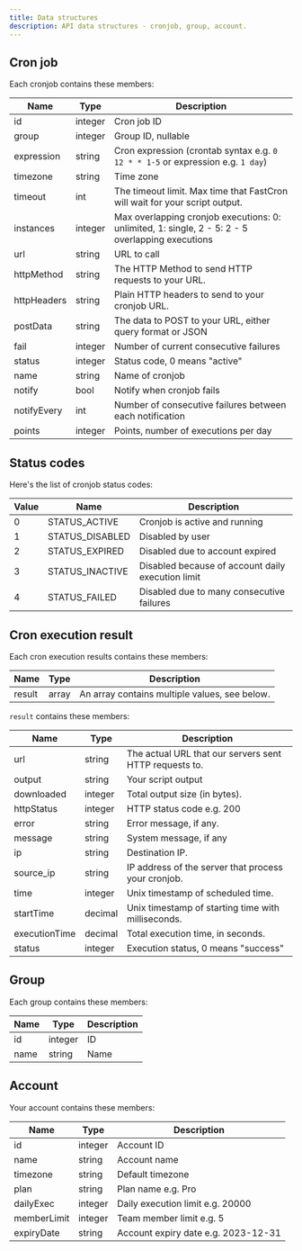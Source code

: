 ```yaml
---
title: Data structures
description: API data structures - cronjob, group, account.
---
```


## Cron job

Each cronjob contains these members:

| Name        | Type    | Description                                                                                      |
| ----------- | ------- | ------------------------------------------------------------------------------------------------ |
| id          | integer | Cron job ID                                                                                      |
| group       | integer | Group ID, nullable                                                                               |
| expression  | string  | Cron expression (crontab syntax e.g. `0 12 * * 1-5` or expression e.g. `1 day`)                  |
| timezone    | string  | Time zone                                                                                        |
| timeout     | int     | The timeout limit. Max time that FastCron will wait for your script output.                      |
| instances   | integer | Max overlapping cronjob executions: 0: unlimited, 1: single, 2 - 5: 2 - 5 overlapping executions |
| url         | string  | URL to call                                                                                      |
| httpMethod  | string  | The HTTP Method to send HTTP requests to your URL.                                               |
| httpHeaders | string  | Plain HTTP headers to send to your cronjob URL.                                                  |
| postData    | string  | The data to POST to your URL, either query format or JSON                                        |
| fail        | integer | Number of current consecutive failures                                                           |
| status      | integer | Status code, 0 means "active"                                                                    |
| name        | string  | Name of cronjob                                                                                  |
| notify      | bool    | Notify when cronjob fails                                                                        |
| notifyEvery | int     | Number of consecutive failures between each notification                                         |
| points      | integer | Points, number of executions per day                                                             |

## Status codes

Here's the list of cronjob status codes:

| Value | Name            | Description                                       |
| ----- | --------------- | ------------------------------------------------- |
| 0     | STATUS_ACTIVE   | Cronjob is active and running                     |
| 1     | STATUS_DISABLED | Disabled by user                                  |
| 2     | STATUS_EXPIRED  | Disabled due to account expired                   |
| 3     | STATUS_INACTIVE | Disabled because of account daily execution limit |
| 4     | STATUS_FAILED   | Disabled due to many consecutive failures         |

## Cron execution result

Each cron execution results contains these members:

| Name   | Type  | Description                                   |
| ------ | ----- | --------------------------------------------- |
| result | array | An array contains multiple values, see below. |

`result` contains these members:

| Name          | Type    | Description                                            |
| ------------- | ------- | ------------------------------------------------------ |
| url           | string  | The actual URL that our servers sent HTTP requests to. |
| output        | string  | Your script output                                     |
| downloaded    | integer | Total output size (in bytes).                          |
| httpStatus    | integer | HTTP status code e.g. 200                              |
| error         | string  | Error message, if any.                                 |
| message       | string  | System message, if any                                 |
| ip            | string  | Destination IP.                                        |
| source_ip     | string  | IP address of the server that process your cronjob.    |
| time          | integer | Unix timestamp of scheduled time.                      |
| startTime     | decimal | Unix timestamp of starting time with milliseconds.     |
| executionTime | decimal | Total execution time, in seconds.                      |
| status        | integer | Execution status, 0 means "success"                    |

## Group

Each group contains these members:

| Name | Type    | Description |
| ---- | ------- | ----------- |
| id   | integer | ID          |
| name | string  | Name        |

## Account

Your account contains these members:

| Name        | Type    | Description                         |
| ----------- | ------- | ----------------------------------- |
| id          | integer | Account ID                          |
| name        | string  | Account name                        |
| timezone    | string  | Default timezone                    |
| plan        | string  | Plan name e.g. Pro                  |
| dailyExec   | integer | Daily execution limit e.g. 20000    |
| memberLimit | integer | Team member limit e.g. 5            |
| expiryDate  | string  | Account expiry date e.g. 2023-12-31 |
